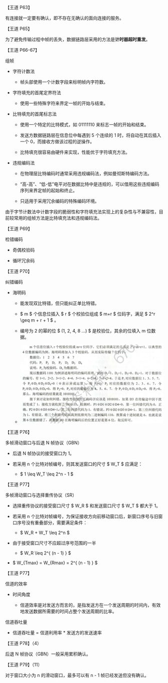 【王道 P63】

有连接就一定要有确认，即不存在无确认的面向连接的服务。



【王道 P65】

为了避免传输过程中帧的丢失，数据链路层采用的方法是**计时器超时重发**。



【王道 P66-67】

组帧

- 字符计数法

   - 帧头部使用一个计数字段来标明帧内字符数。

- 字符填充的首尾定界符法

   - 使用一些特殊字符来界定一帧的开始与结束。

- 比特填充的首尾标志法

   - 使用一个特定的比特模式，如 01111110 来标志一帧的开始和结束。

   - 发送方数据链路层在信息位中每遇到 5 个连续的 1 时，将自动在其后插入一个 0，而接收方做该过程的逆操作。

   - 比特填充很容易由硬件来实现，性能优于字符填充方法。

- 违规编码法

   - 在物理层比特编码时通常采用违规编码法，例如曼彻斯特编码方法。

   - “高-高”、“低-低”电平对在数据比特中是违规的，可以借用这些违规编码序列来界定帧的起始和终止。

   - 只适用于采用冗余编码的特殊编码环境。

由于字节计数法中计数字段的脆弱性和字符填充法实现上的复杂性与不兼容性，目前较常用的组帧方法是比特填充法和违规编码法。



【王道 P69】

检错编码

- 奇偶校验码

- 循环冗余码



【王道 P70】

纠错编码

- 海明码

   - 能发现双比特错，但只能纠正单比特错。

   - $ m $ 个信息位插入 $ r $ 个校验位组成 $ m+r $ 位码字，满足 $ 2^r \geq m + r + 1 $ 。

   - 编号为 2 的幂的位 $ (1, 2, 4, 8 ...) $ 是校验位，其余的位填入 m 位数据。

   - ![](./images/海明码.png)



【王道 P76】

多帧滑动窗口与后退 N 帧协议（GBN）

- 后退 N 帧协议的接受窗口为 1。

- 若采用 n 个比特对帧编号，则其发送窗口的尺寸 $ W_T $ 应满足：

   - $ 1 \leq W_T \leq 2^n - 1 $ 



【王道 P77】

多帧滑动窗口与选择重传协议（SR）

- 选择重传协议的接受窗口尺寸 $ W_R $ 和发送窗口尺寸 $ W_T $ 都大于 1。

- 若采用 n 个比特对帧编号，为保证接收方向前移动窗口后，新窗口序号与旧窗口序号没有重叠部分，需要满足条件：

   -  $ W_R + W_T \leq 2^n $ 
- 由于接受窗口尺寸不应超过序号范围的一半

   - $ W_R \leq 2^{ (n - 1) } $ 
- $ W_{Tmax} = W_{Rmax} = 2^{ (n - 1) } $ 



【王道 P77】

信道的效率

- 时间角度

   - 信道效率是对发送方而言的，是指发送方在一个发送周期的时间内，有效地发送数据所需要的时间占整个发送周期的比率。

信道吞吐量

- 信道吞吐量 = 信道利用率 * 发送方的发送速率



【王道 P78】（4）

后退 N 帧协议（GBN）一般采用累积确认。



【王道 P79】（11）

对于窗口大小为 n 的滑动窗口，最多可以有 n - 1 帧已经发送但没有确认。 









